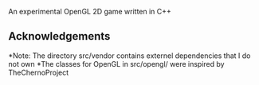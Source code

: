 An experimental OpenGL 2D game written in C++

## Acknowledgements
*Note: The directory src/vendor contains externel dependencies that I do not own
*The classes for OpenGL in src/opengl/ were inspired by TheChernoProject

